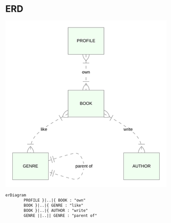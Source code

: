 # ERD

![ERD](mermaid-diagram-20200604184703.svg)

```mermaid
erDiagram
        PROFILE }|..|{ BOOK : "own"
        BOOK }|..|{ GENRE : "like"
        BOOK }|..|{ AUTHOR : "write"
        GENRE ||..|| GENRE : "parent of"
```
